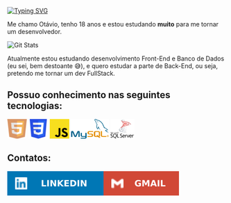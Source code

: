 <p><a href="https://git.io/typing-svg"><img src="https://readme-typing-svg.demolab.com?font=Fira+Code&pause=1000&color=FFFFFF&multiline=true&random=false&width=405&height=30&lines=Ol%C3%A1%2C+seja+bem+vindo+ao+meu+mundo!+" alt="Typing SVG" /></a></p>


<p>Me chamo Otávio, tenho 18 anos e estou estudando <strong>muito</strong> para me tornar um desenvolvedor.</p>

<img src="https://github-readme-stats.vercel.app/api?username=OtavioMendesSantos&show_icons=true&theme=merko" alt="Git Stats">

<p>Atualmente estou estudando desenvolvimento Front-End e Banco de Dados (eu sei, bem destoante 😅), e quero estudar a parte de Back-End, ou seja, pretendo me tornar um dev FullStack.</p>

<h2>Possuo conhecimento nas seguintes tecnologias:</h2>
<p>
    <img src="img/html_icon.png" alt="HTML Icon" class="icon" style="height: 45px">
    <img src="img/css_icon.png" alt="CSS Icon" class="icon" style="height: 45px">
    <img src="img/javascript_icon.png" class="icon" alt="JavaScript Icon" style="height: 45px">
    <img src="img/mysql_icon.png" class="icon" alt="MySQL Icon" style="height: 45px">
    <img src="img/sqlserver_icon.png" class="icon" alt="SQL Server Icon" style="height: 45px">
    <!-- <img src="img/" alt=" Icon" style="height: 45px"> -->
</p>

<h2>Contatos:</h2>
<a href="https://www.linkedin.com/in/otávio-mendes-santos-04b582263" target="_blank" target="_blank"><img src="img/linkedin_badge.svg" alt="Badge linkedin" target="_blank></a>
<a href="mailto:otaviomendessantos2019@gmail.com" target="_blank"><img src="img/gmail_badge.svg"  alt="Badge linkedin"></a>

